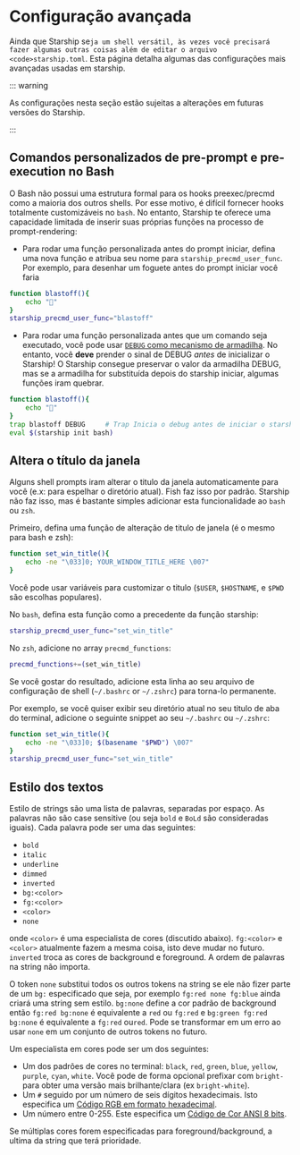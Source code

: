 # Configuração avançada

Ainda que Starship se`ja um shell versátil, às vezes você precisará fazer algumas outras coisas além de editar o arquivo <code>starship.toml`. Esta página detalha algumas das configurações mais avançadas usadas em starship.

::: warning

As configurações nesta seção estão sujeitas a alterações em futuras versões do Starship.

:::

## Comandos personalizados de pre-prompt e pre-execution no Bash

O Bash não possui uma estrutura formal para os hooks preexec/precmd como a maioria dos outros shells. Por esse motivo, é difícil fornecer hooks totalmente customizáveis no `bash`. No entanto, Starship te oferece uma capacidade limitada de inserir suas próprias funções na processo de prompt-rendering:

- Para rodar uma função personalizada antes do prompt iniciar, defina uma nova função e atribua seu nome para `starship_precmd_user_func`. Por exemplo, para desenhar um foguete antes do prompt iniciar você faria

```bash
function blastoff(){
    echo "🚀"
}
starship_precmd_user_func="blastoff"
```

- Para rodar uma função personalizada antes que um comando seja executado, você pode usar [`DEBUG` como mecanismo de armadilha](https://jichu4n.com/posts/debug-trap-and-prompt_command-in-bash/). No entanto, você **deve** prender o sinal de DEBUG *antes* de inicializar o Starship! O Starship consegue preservar o valor da armadilha DEBUG, mas se a armadilha for substituída depois do starship iniciar, algumas funções iram quebrar.

```bash
function blastoff(){
    echo "🚀"
}
trap blastoff DEBUG     # Trap Inicia o debug antes de iniciar o starship
eval $(starship init bash)
```

## Altera o título da janela

Alguns shell prompts iram alterar o titulo da janela automaticamente para você (e.x: para espelhar o diretório atual). Fish faz isso por padrão. Starship não faz isso, mas é bastante simples adicionar esta funcionalidade ao `bash` ou `zsh`.

Primeiro, defina uma função de alteração de titulo de janela (é o mesmo para bash e zsh):

```bash
function set_win_title(){
    echo -ne "\033]0; YOUR_WINDOW_TITLE_HERE \007"
}
```

Você pode usar variáveis para customizar o titulo (`$USER`, `$HOSTNAME`, e `$PWD` são escolhas populares).

No `bash`, defina esta função como a precedente da função starship:

```bash
starship_precmd_user_func="set_win_title"
```

No `zsh`, adicione no array `precmd_functions`:

```bash
precmd_functions+=(set_win_title)
```

Se você gostar do resultado, adicione esta linha ao seu arquivo de configuração de shell (`~/.bashrc` or `~/.zshrc`) para torna-lo permanente.

Por exemplo, se você quiser exibir seu diretório atual no seu titulo de aba do terminal, adicione o seguinte snippet ao seu `~/.bashrc` ou `~/.zshrc`:

```bash
function set_win_title(){
    echo -ne "\033]0; $(basename "$PWD") \007"
}
starship_precmd_user_func="set_win_title"
```

## Estilo dos textos

Estilo de strings são uma lista de palavras, separadas por espaço. As palavras não são case sensitive (ou seja `bold` e `BoLd` são consideradas iguais). Cada palavra pode ser uma das seguintes:

  - `bold`
  - `italic`
  - `underline`
  - `dimmed`
  - `inverted`
  - `bg:<color>`
  - `fg:<color>`
  - `<color>`
  - `none`

onde `<color>` é uma especialista de cores (discutido abaixo). `fg:<color>` e `<color>` atualmente fazem a mesma coisa, isto deve mudar no futuro. `inverted` troca as cores de background e foreground. A ordem de palavras na string não importa.

O token `none` substitui todos os outros tokens na string se ele não fizer parte de um `bg:` especificado que seja, por exemplo `fg:red none fg:blue` ainda criará uma string sem estilo. `bg:none` define a cor padrão de background então `fg:red bg:none` é equivalente a `red` ou `fg:red` e `bg:green fg:red bg:none` é equivalente a `fg:red` ou`red`. Pode se transformar em um erro ao usar `none` em um conjunto de outros tokens no futuro.

Um especialista em cores pode ser um dos seguintes:

 - Um dos padrões de cores no terminal: `black`, `red`, `green`, `blue`, `yellow`, `purple`, `cyan`, `white`. Você pode de forma opcional prefixar com `bright-` para obter uma versão mais brilhante/clara (ex `bright-white`).
 - Um `#` seguido por um número de seis dígitos hexadecimais. Isto especifica um [Código RGB em formato hexadecimal](https://www.w3schools.com/colors/colors_hexadecimal.asp).
 - Um número entre 0-255. Este especifica um [Código de Cor ANSI 8 bits](https://i.stack.imgur.com/KTSQa.png).

Se múltiplas cores forem especificadas para foreground/background, a ultima da string que terá prioridade.
